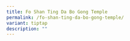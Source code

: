 ```yaml
---
title: Fo Shan Ting Da Bo Gong Temple
permalink: /fo-shan-ting-da-bo-gong-temple/
variant: tiptap
description: ""
---
```

